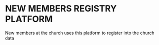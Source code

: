 # NEW MEMBERS REGISTRY PLATFORM

New members at the church uses this platform to register into the church data